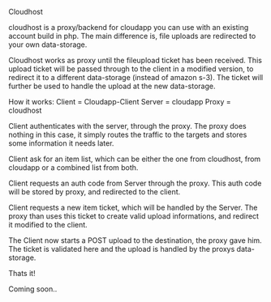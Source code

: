 Cloudhost

cloudhost is a proxy/backend for cloudapp you can use with an existing account build in php.
The main difference is, file uploads are redirected to your own data-storage.

Cloudhost works as proxy until the fileupload ticket has been received.
This upload ticket will be passed through to the client in a modified version, to redirect it to a different data-storage (instead of amazon s-3).
The ticket will further be used to handle the upload at the new data-storage.

How it works:
Client = Cloudapp-Client
Server = cloudapp
Proxy = cloudhost

Client authenticates with the server, through the proxy.
The proxy does nothing in this case, it simply routes the traffic to the targets and stores some information it needs later.

Client ask for an item list, which can be either the one from cloudhost, from cloudapp or a combined list from both.

Client requests an auth code from Server through the proxy. This auth code will be stored by proxy, and redirected to the client.

Client requests a new item ticket, which will be handled by the Server. The proxy than uses this ticket to create valid upload informations, and redirect it modified to the client.

The Client now starts a POST upload to the destination, the proxy gave him. The ticket is validated here and the upload is handled by the proxys data-storage.

Thats it!

Coming soon..
